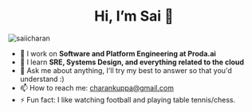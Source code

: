 <h1 align="center">Hi, I’m Sai 👋</h1>
<p align="left"> <img src="https://komarev.com/ghpvc/?username=saiicharan" alt="saiicharan" /> </p>

- 🔭 I work on **Software and Platform Engineering at Proda.ai**
- 🌱 I learn **SRE, Systems Design, and everything related to the cloud**
-  💬 Ask me about anything, I'll try my best to answer so that you'd understand :)
- 📫 How to reach me: charankuppa@gmail.com
- ⚡ Fun fact: I like watching football and playing table tennis/chess.
